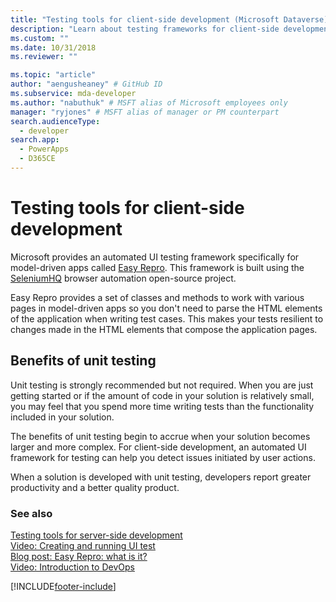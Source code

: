 ```yaml
---
title: "Testing tools for client-side development (Microsoft Dataverse) | Microsoft Docs" # Intent and product brand in a unique string of 43-59 chars including spaces
description: "Learn about testing frameworks for client-side development." # 115-145 characters including spaces. This abstract displays in the search result.
ms.custom: ""
ms.date: 10/31/2018
ms.reviewer: ""

ms.topic: "article"
author: "aengusheaney" # GitHub ID
ms.subservice: mda-developer
ms.author: "nabuthuk" # MSFT alias of Microsoft employees only
manager: "ryjones" # MSFT alias of manager or PM counterpart
search.audienceType: 
  - developer
search.app: 
  - PowerApps
  - D365CE
---
```

# Testing tools for client-side development

Microsoft provides an automated UI testing framework specifically for model-driven apps called [Easy Repro](https://github.com/Microsoft/EasyRepro). This framework is built using the [SeleniumHQ](https://www.seleniumhq.org/) browser automation open-source project.

Easy Repro provides a set of classes and methods to work with various pages in model-driven apps so you don't need to parse the HTML elements of the application when writing test cases. This makes your tests resilient to changes made in the HTML elements that compose the application pages.

## Benefits of unit testing

Unit testing is strongly recommended but not required. When you are just getting started or if the amount of code in your solution is relatively small, you may feel that you spend more time writing tests than the functionality included in your solution.

The benefits of unit testing begin to accrue when your solution becomes larger and more complex. For client-side development, an automated UI framework for testing can help you detect issues initiated by user actions.  

When a solution is developed with unit testing, developers report greater productivity and a better quality product.

### See also

[Testing tools for server-side development](../data-platform/testing-tools-server.md)<br />
[Video:  Creating and running UI test](https://youtu.be/ryWgK34Akt0)<br />
[Blog post: Easy Repro: what is it?](https://www.itaintboring.com/dynamics-crm/easy-repro-what-is-it/)<br />
[Video: Introduction to DevOps](https://youtu.be/AorM792M8nY)


[!INCLUDE[footer-include](../../includes/footer-banner.md)]